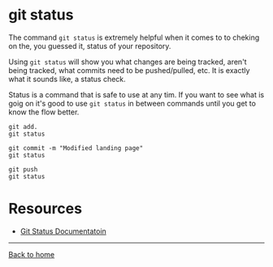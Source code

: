 # git status

The command `git status` is extremely helpful when it comes to to cheking on the, you guessed it, status of your repository.

Using `git status` will show you what changes are being tracked, aren't being tracked, what commits need to be pushed/pulled, etc.
It is exactly what it sounds like, a status check.

Status is a command that is safe to use at any tim. If you want to see what is goig on it's good to use `git status` in between commands until you get to know the flow better.

```
git add.
git status

git commit -m "Modified landing page"
git status

git push
git status
```

# Resources

- [Git Status Documentatoin](https://git-scm.com/docs/git-status)

---

[Back to home](../README.md)
